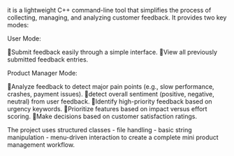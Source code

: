 it is a lightweight C++ command-line tool that simplifies the process of collecting, managing, and analyzing customer feedback.
It provides two key modes:

User Mode:

  📍Submit feedback easily through a simple interface.
  📍View all previously submitted feedback entries.

Product Manager Mode:

  📍Analyze feedback to detect major pain points (e.g., slow performance, crashes, payment issues).
  📍detect overall sentiment (positive, negative, neutral) from user feedback.
  📍Identify high-priority feedback based on urgency keywords.
  📍Prioritize features based on impact versus effort scoring.
  📍Make decisions based on customer satisfaction ratings.


The project uses structured classes - file handling - basic string manipulation - menu-driven interaction to create a complete mini product management workflow.
